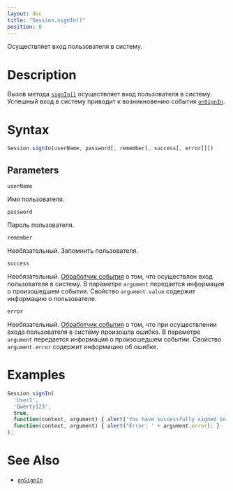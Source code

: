 ```yaml
---
layout: doc
title: "Session.signIn()"
position: 0
---
```


Осуществляет вход пользователя в систему.

# Description

Вызов метода [`signIn()`](../Session.signIn/) осуществляет вход пользователя в систему. Успешный
вход в систему приводит к возникновению события [`onSignIn`](../Session.onSignIn).

# Syntax

```js
Session.signIn(userName, password[, remember[, success[, error]]])
```

## Parameters

`userName`

Имя пользователя.

`password`

Пароль пользователя.

`remember`

Необязательный. Запомнить пользователя.

`success`

Необязательный. [Обработчик события](../../Script/) о том, что осуществлен вход пользователя в систему.
В параметре `argument` передается информация о произошедшем событии. Свойство `argument.value` содержит
информацию о пользователе.

`error`

Необязательный. [Обработчик события](../../Script/) о том, что при осуществлении входа пользователя
в систему произошла ошибка. В параметре `argument` передается информация о произошедшем событии.
Свойство `argument.error` содержит информацию об ошибке.

# Examples

```js
Session.signIn(
  'User1',
  'Qwerty123',
  true,
  function(context, argument) { alert('You have successfully signed in!'); },
  function(context, argument) { alert('Error: ' + argument.error); }
);
```

# See Also

* [`onSignIn`](../Session.onSignIn/)

